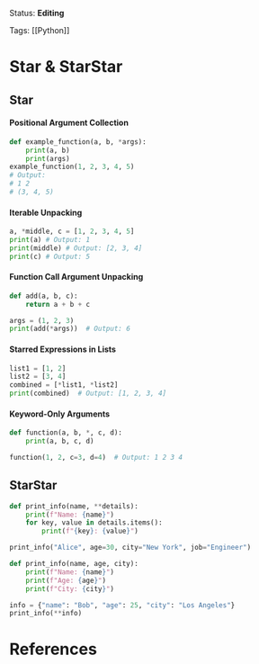 Status: **Editing**

Tags: [[Python]]

# Star & StarStar
## Star
#### Positional Argument Collection
```Python
def example_function(a, b, *args):
    print(a, b)
    print(args)
example_function(1, 2, 3, 4, 5)
# Output:
# 1 2
# (3, 4, 5)
```
#### Iterable Unpacking

```Python
a, *middle, c = [1, 2, 3, 4, 5] 
print(a) # Output: 1 
print(middle) # Output: [2, 3, 4] 
print(c) # Output: 5
```

#### Function Call Argument Unpacking
```Python
def add(a, b, c):
    return a + b + c

args = (1, 2, 3)
print(add(*args))  # Output: 6
```

#### Starred Expressions in Lists
```Python
list1 = [1, 2]
list2 = [3, 4]
combined = [*list1, *list2]
print(combined)  # Output: [1, 2, 3, 4]
```

#### Keyword-Only Arguments

```Python
def function(a, b, *, c, d):
    print(a, b, c, d)

function(1, 2, c=3, d=4)  # Output: 1 2 3 4

```
## StarStar

```Python
def print_info(name, **details):
    print(f"Name: {name}")
    for key, value in details.items():
        print(f"{key}: {value}")

print_info("Alice", age=30, city="New York", job="Engineer")

def print_info(name, age, city):
    print(f"Name: {name}")
    print(f"Age: {age}")
    print(f"City: {city}")

info = {"name": "Bob", "age": 25, "city": "Los Angeles"}
print_info(**info)


```
# References